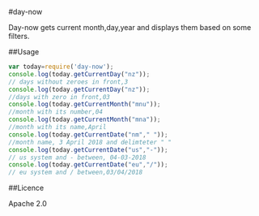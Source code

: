 #day-now

Day-now gets current month,day,year and displays them based on some filters.

##Usage

```js
var today=require('day-now');
console.log(today.getCurrentDay("nz"));
// days without zeroes in front,3
console.log(today.getCurrentDay("nz"));
//days with zero in front,03
console.log(today.getCurrentMonth("mnu"));
//month with its number,04
console.log(today.getCurrentMonth("mna"));
//month with its name,April
console.log(today.getCurrentDate("nm"," "));
//month name, 3 April 2018 and delimteter " "
console.log(today.getCurrentDate("us","-"));
// us system and - between, 04-03-2018
console.log(today.getCurrentDate("eu","/"));
// eu system and / between,03/04/2018
```
##Licence

Apache 2.0
